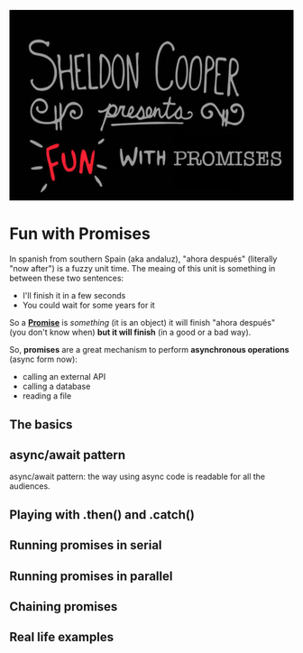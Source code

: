 ![](./img/title.png)

# Fun with Promises

In spanish from southern Spain (aka andaluz), "ahora después" (literally "now after") is a fuzzy unit time. The meaing of this unit is something in between these two sentences:

- I'll finish it in a few seconds
- You could wait for some years for it

So a **[Promise](https://developer.mozilla.org/en-US/docs/Web/JavaScript/Reference/Global_Objects/Promise)** is _something_ (it is an object) it will finish "ahora después" (you don't know when) **but it will finish** (in a good or a bad way).

So, **promises** are a great mechanism to perform **asynchronous operations** (async form now):

- calling an external API
- calling a database
- reading a file

## The basics

## async/await pattern 

async/await pattern: the way using async code is readable for all the audiences.

## Playing with .then() and .catch()

## Running promises in serial

## Running promises in parallel

## Chaining promises

## Real life examples

